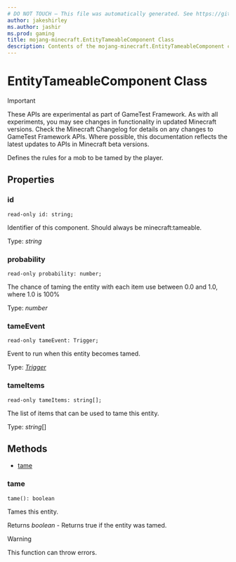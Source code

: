 ```yaml
---
# DO NOT TOUCH — This file was automatically generated. See https://github.com/Mojang/MinecraftScriptingApiDocsGenerator to modify descriptions, examples, etc.
author: jakeshirley
ms.author: jashir
ms.prod: gaming
title: mojang-minecraft.EntityTameableComponent Class
description: Contents of the mojang-minecraft.EntityTameableComponent class.
---
```

# EntityTameableComponent Class
>[!IMPORTANT]
>These APIs are experimental as part of GameTest Framework. As with all experiments, you may see changes in functionality in updated Minecraft versions. Check the Minecraft Changelog for details on any changes to GameTest Framework APIs. Where possible, this documentation reflects the latest updates to APIs in Minecraft beta versions.


Defines the rules for a mob to be tamed by the player.

## Properties
### **id**
`read-only id: string;`

Identifier of this component. Should always be minecraft:tameable.

Type: *string*


### **probability**
`read-only probability: number;`

The chance of taming the entity with each item use between 0.0 and 1.0, where 1.0 is 100%

Type: *number*


### **tameEvent**
`read-only tameEvent: Trigger;`

Event to run when this entity becomes tamed.

Type: [*Trigger*](Trigger.md)


### **tameItems**
`read-only tameItems: string[];`

The list of items that can be used to tame this entity.

Type: *string*[]



## Methods
- [tame](#tame)
  
### **tame**
`
tame(): boolean
`

Tames this entity.

Returns *boolean* - Returns true if the entity was tamed.

> [!WARNING]
> This function can throw errors.


